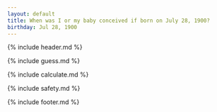 ```yaml
---
layout: default
title: When was I or my baby conceived if born on July 28, 1900?
birthday: Jul 28, 1900
---
```


{% include header.md %}

{% include guess.md %}

{% include calculate.md %}

{% include safety.md %}

{% include footer.md %}




